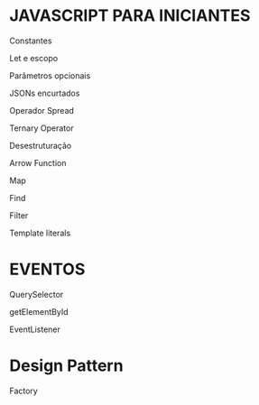 # JAVASCRIPT PARA INICIANTES



Constantes

Let e escopo

Parâmetros opcionais

JSONs encurtados

Operador Spread

Ternary Operator

Desestruturação

Arrow Function

Map

Find

Filter

Template literals


# EVENTOS

QuerySelector

getElementById

EventListener

# Design Pattern

Factory
